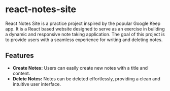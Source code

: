 # react-notes-site
React Notes Site is a practice project inspired by the popular Google Keep app. It is a React based website designed to serve as an exercise in building a dynamic and responsive note taking application. The goal of this project is to provide users with a seamless experience for writing and deleting notes.

## Features
- **Create Notes:** Users can easily create new notes with a title and content.
- **Delete Notes:** Notes can be deleted effortlessly, providing a clean and intuitive user interface.
